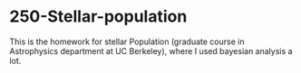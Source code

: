 # 250-Stellar-population

This is the homework for stellar Population (graduate course in Astrophysics department at UC Berkeley), where I used bayesian analysis a lot.
